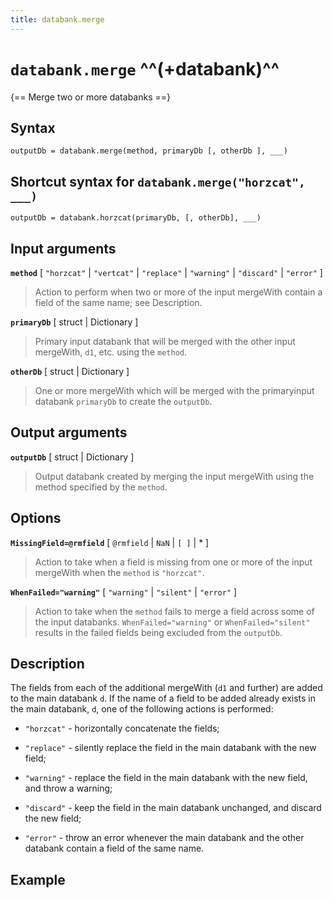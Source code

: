 ```yaml
---
title: databank.merge
---
```


# `databank.merge` ^^(+databank)^^

{== Merge two or more databanks ==}


## Syntax

    outputDb = databank.merge(method, primaryDb [, otherDb ], ___)


## Shortcut syntax for `databank.merge("horzcat", ___)`

    outputDb = databank.horzcat(primaryDb, [, otherDb], ___)


## Input arguments


__`method`__ [ `"horzcat"` | `"vertcat"` | `"replace"` | `"warning"` | `"discard"` | `"error"` ] 
> 
> Action to perform when two or more of the input mergeWith contain a
> field of the same name; see Description.
> 


__`primaryDb`__ [ struct | Dictionary ] 
> 
> Primary input databank that will be merged with the other input
> mergeWith, `d1`, etc.  using the `method`.
> 


__`otherDb`__ [ struct | Dictionary ] 
> 
> One or more mergeWith which will be merged with the primaryinput databank
> `primaryDb` to create the `outputDb`.
> 


## Output arguments


__`outputDb`__ [ struct | Dictionary ] 
> 
> Output databank created by merging the input mergeWith using the
> method specified by the `method`.
> 


## Options

__`MissingField=@rmfield`__ [ `@rmfield` | `NaN` | `[ ]` | * ] 
> 
> Action to take when a field is missing from one or more of the
> input mergeWith when the `method` is `"horzcat"`.
> 


__`WhenFailed="warning"`__ [ `"warning"` | `"silent"` | `"error"` ]
>
> Action to take when the `method` fails to merge a field across some of
> the input databanks. `WhenFailed="warning"` or `WhenFailed="silent"`
> results in the failed fields being excluded from the `outputDb`.
>


## Description

The fields from each of the additional mergeWith (`d1` and further) are
added to the main databank `d`. If the name of a field to be added
already exists in the main databank, `d`, one of the following actions is
performed:

* `"horzcat"` - horizontally concatenate the fields;

* `"replace"` - silently replace the field in the main databank with the
  new field;

* `"warning"` - replace the field in the main databank with the
  new field, and throw a warning;

* `"discard"` - keep the field in the main databank unchanged, and discard
  the new field;

* `"error"` - throw an error whenever the main databank and the other
  databank contain a field of the same name.


## Example


